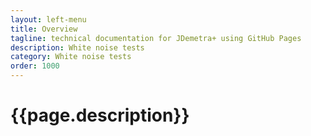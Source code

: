 ```yaml
---
layout: left-menu
title: Overview
tagline: technical documentation for JDemetra+ using GitHub Pages
description: White noise tests
category: White noise tests
order: 1000
---
```

# {{page.description}}

